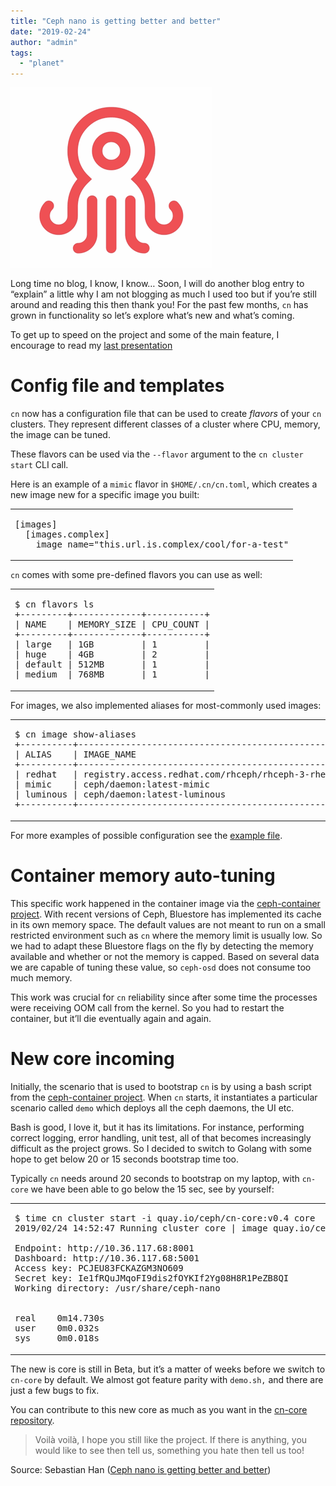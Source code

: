 ```yaml
---
title: "Ceph nano is getting better and better"
date: "2019-02-24"
author: "admin"
tags: 
  - "planet"
---
```


![cn big updates](images/introducing-ceph-nano.png)

Long time no blog, I know, I know… Soon, I will do another blog entry to “explain” a little why I am not blogging as much I used too but if you’re still around and reading this then thank you! For the past few months, `cn` has grown in functionality so let’s explore what’s new and what’s coming.

To get up to speed on the project and some of the main feature, I encourage to read my [last presentation](http://www.sebastien-han.fr/blog/2018/11/05/Ceph-meetup-Paris/)

# [](#Config-file-and-templates "Config file and templates")Config file and templates

`cn` now has a configuration file that can be used to create _flavors_ of your `cn` clusters. They represent different classes of a cluster where CPU, memory, the image can be tuned.

These flavors can be used via the `--flavor` argument to the `cn cluster start` CLI call.

Here is an example of a `mimic` flavor in `$HOME/.cn/cn.toml`, which creates a new image new for a specific image you built:

<table><tbody><tr><td class="code"><pre><span class="line">[images]</span><br><span class="line">  [images.complex]</span><br><span class="line">    image_name="this.url.is.complex/cool/for-a-test"</span><br></pre></td></tr></tbody></table>

`cn` comes with some pre-defined flavors you can use as well:

<table><tbody><tr><td class="code"><pre><span class="line">$ cn flavors ls</span><br><span class="line">+---------+-------------+-----------+</span><br><span class="line">| NAME    | MEMORY_SIZE | CPU_COUNT |</span><br><span class="line">+---------+-------------+-----------+</span><br><span class="line">| large   | 1GB         | 1         |</span><br><span class="line">| huge    | 4GB         | 2         |</span><br><span class="line">| default | 512MB       | 1         |</span><br><span class="line">| medium  | 768MB       | 1         |</span><br></pre></td></tr></tbody></table>

For images, we also implemented aliases for most-commonly used images:

<table><tbody><tr><td class="code"><pre><span class="line">$ cn image show-aliases</span><br><span class="line">+----------+--------------------------------------------------+</span><br><span class="line">| ALIAS    | IMAGE_NAME                                       |</span><br><span class="line">+----------+--------------------------------------------------+</span><br><span class="line">| redhat   | registry.access.redhat.com/rhceph/rhceph-3-rhel7 |</span><br><span class="line">| mimic    | ceph/daemon:latest-mimic                         |</span><br><span class="line">| luminous | ceph/daemon:latest-luminous                      |</span><br><span class="line">+----------+--------------------------------------------------+</span><br></pre></td></tr></tbody></table>

For more examples of possible configuration see the [example file](https://github.com/ceph/cn/blob/master/cmd/cn-test.toml).

# [](#Container-memory-auto-tuning "Container memory auto-tuning")Container memory auto-tuning

This specific work happened in the container image via the [ceph-container project](https://github.com/ceph/ceph-container). With recent versions of Ceph, Bluestore has implemented its cache in its own memory space. The default values are not meant to run on a small restricted environment such as `cn` where the memory limit is usually low. So we had to adapt these Bluestore flags on the fly by detecting the memory available and whether or not the memory is capped. Based on several data we are capable of tuning these value, so `ceph-osd` does not consume too much memory.

This work was crucial for `cn` reliability since after some time the processes were receiving OOM call from the kernel. So you had to restart the container, but it’ll die eventually again and again.

# [](#New-core-incoming "New core incoming")New core incoming

Initially, the scenario that is used to bootstrap `cn` is by using a bash script from the [ceph-container project](https://github.com/ceph/ceph-container). When `cn` starts, it instantiates a particular scenario called `demo` which deploys all the ceph daemons, the UI etc.

Bash is good, I love it, but it has its limitations. For instance, performing correct logging, error handling, unit test, all of that becomes increasingly difficult as the project grows. So I decided to switch to Golang with some hope to get below 20 or 15 seconds bootstrap time too.

Typically `cn` needs around 20 seconds to bootstrap on my laptop, with `cn-core` we have been able to go below the 15 sec, see by yourself:

<table><tbody><tr><td class="code"><pre><span class="line">$ time cn cluster start -i quay.io/ceph/cn-core:v0.4 core</span><br><span class="line">2019/02/24 14:52:47 Running cluster core | image quay.io/ceph/cn-core:v0.4 | flavor default {512MB Memory, 1 CPU} ...</span><br><span class="line"></span><br><span class="line">Endpoint: http://10.36.117.68:8001</span><br><span class="line">Dashboard: http://10.36.117.68:5001</span><br><span class="line">Access key: PCJEU83FCKAZGM3NO609</span><br><span class="line">Secret key: Ie1fRQuJMqoFI9dis2fOYKIf2Yg08H8R1PeZB8QI</span><br><span class="line">Working directory: /usr/share/ceph-nano</span><br><span class="line"></span><br><span class="line"></span><br><span class="line">real    0m14.730s</span><br><span class="line">user    0m0.032s</span><br><span class="line">sys     0m0.018s</span><br></pre></td></tr></tbody></table>

The new is core is still in Beta, but it’s a matter of weeks before we switch to `cn-core` by default. We almost got feature parity with `demo.sh,` and there are just a few bugs to fix.

You can contribute to this new core as much as you want in the [cn-core repository](https://github.com/ceph/cn-core).

  

> Voilà voilà, I hope you still like the project. If there is anything, you would like to see then tell us, something you hate then tell us too!

Source: Sebastian Han ([Ceph nano is getting better and better](https://sebastien-han.fr/blog/2019/02/24/Ceph-nano-is-getting-better-and-better/))
